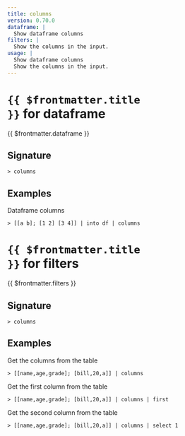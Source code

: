 ```yaml
---
title: columns
version: 0.70.0
dataframe: |
  Show dataframe columns
filters: |
  Show the columns in the input.
usage: |
  Show dataframe columns
  Show the columns in the input.
---
```


# <code>{{ $frontmatter.title }}</code> for dataframe

<div class='command-title'>{{ $frontmatter.dataframe }}</div>

## Signature

```> columns ```

## Examples

Dataframe columns
```shell
> [[a b]; [1 2] [3 4]] | into df | columns
```

# <code>{{ $frontmatter.title }}</code> for filters

<div class='command-title'>{{ $frontmatter.filters }}</div>

## Signature

```> columns ```

## Examples

Get the columns from the table
```shell
> [[name,age,grade]; [bill,20,a]] | columns
```

Get the first column from the table
```shell
> [[name,age,grade]; [bill,20,a]] | columns | first
```

Get the second column from the table
```shell
> [[name,age,grade]; [bill,20,a]] | columns | select 1
```

